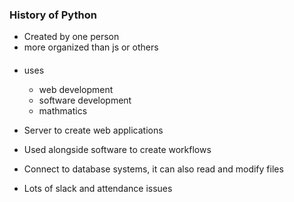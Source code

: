 ### History of Python
  - Created by one person
  - more organized than js or others
####
  - uses
    - web development
    - software development
    -  mathmatics


  - Server to create web applications
  - Used alongside software to create workflows
  - Connect to database systems, it can also read and modify files

  - Lots of slack and attendance issues